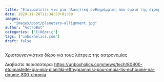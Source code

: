 ```yaml
---
title: "Ετοιμαστείτε για μία πλανητική ευθυγράμμιση που όμοιά της έχουμε να δούμε 800 χρόνια"
date: 2020-11-28T11:34:53+01:00
images:
  - "images/post/planetary-allignment.jpg"
author: "AstroBot"
categories: ["Ειδήσεις"]
tags: ["unboxholics.com"]
draft: false
---
```


Χριστουγεννιάτικο δώρο για τους λάτρεις της αστρονομίας

Διαβάστε περισσότερα: https://unboxholics.com/news/tech/80800-etoimasteite-gia-mia-planitiki-efthygrammisi-pou-omoia-tis-echoume-na-doume-800-chronia
